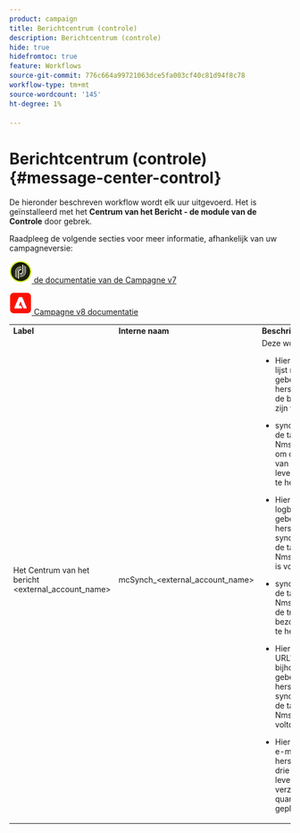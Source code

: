 ```yaml
---
product: campaign
title: Berichtcentrum (controle)
description: Berichtcentrum (controle)
hide: true
hidefromtoc: true
feature: Workflows
source-git-commit: 776c664a99721063dce5fa003cf40c81d94f8c78
workflow-type: tm+mt
source-wordcount: '145'
ht-degree: 1%

---
```



# Berichtcentrum (controle){#message-center-control}



De hieronder beschreven workflow wordt elk uur uitgevoerd. Het is geïnstalleerd met het **Centrum van het Bericht - de module van de Controle** door gebrek.


Raadpleeg de volgende secties voor meer informatie, afhankelijk van uw campagneversie:

![](assets/do-not-localize/v7.jpeg)[ de documentatie van de Campagne v7 ](../../message-center/using/about-transactional-messaging.md)

![](assets/do-not-localize/v8.png)[ Campagne v8 documentatie ](https://experienceleague.adobe.com/docs/campaign/campaign-v8/send/transactional.html)


<table> 
 <tbody> 
  <tr> 
   <td> <strong>Label</strong><br /> </td> 
   <td> <strong> Interne naam </strong><br /> </td> 
   <td> <strong>Beschrijving</strong><br /> </td> 
  </tr> 
  <tr> 
   <td> Het Centrum van het bericht &lt;external_account_name&gt; <br /> </td> 
   <td> mcSynch_&lt;external_account_name&gt; <br /> </td> 
   <td> Deze workflow:<br /> 
    <ul> 
     <li> <p>Hiermee wordt de lijst met gebeurtenissen hersteld die door de bewerking(en) zijn verwerkt.</p> </li> 
     <li> <p>synchroniseert met de tabel NmsBroadLogMsg om de kwalificaties van de leveringsberichten te herstellen.</p> </li> 
     <li> <p>Hiermee worden de logbestanden voor gebeurtenislevering hersteld zodra de synchronisatie met de tabel NmsBroadLogMsg is voltooid.</p> </li> 
     <li> <p>synchroniseert met de tabel NmsTrackingUrl om de tracking voor bezorgings-URL's te herstellen.</p> </li> 
     <li> <p>Hiermee worden URL's voor het bijhouden van gebeurtenissen hersteld zodra de synchronisatie met de tabel NmsTrackingUrl is voltooid.</p> </li> 
     <li> <p>Hiermee kunt u alle e-mailadressen herstellen die elke drie uur nadat een levering is verzonden, in quarantaine zijn geplaatst.</p> </li> 
    </ul> </td> 
  </tr> 
 </tbody> 
</table>

